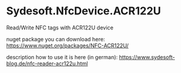 # Sydesoft.NfcDevice.ACR122U
Read/Write NFC tags with ACR122U device

nuget package you can download here: https://www.nuget.org/packages/NFC-ACR122U/

description how to use it is here (in german): https://www.sydesoft-blog.de/nfc-reader-acr122u.html
